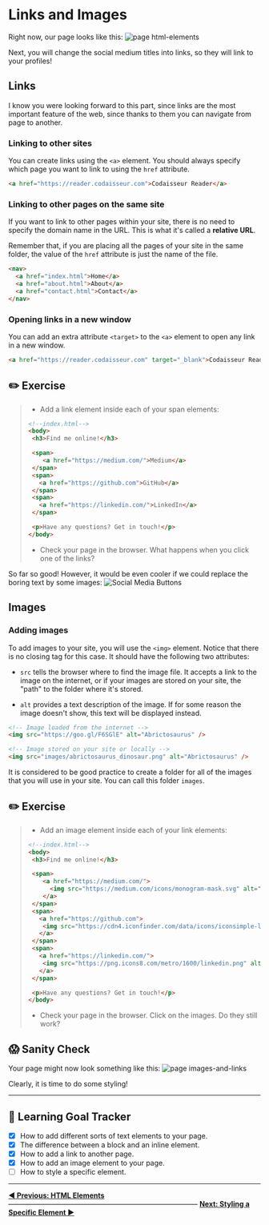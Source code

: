 # Links and Images



Right now, our page looks like this: ![page html-elements](https://cd.sseu.re/Jane_Doe_2018-09-06_10-46-59.png)

Next, you will change the social medium titles into links, so they will link to your profiles!

## Links

I know you were looking forward to this part, since links are the most important feature of the web, since thanks to them you can navigate from page to another.

### Linking to other sites

You can create links using the `<a>` element. You should always specify which page you want to link to using the `href` attribute.

```html
<a href="https://reader.codaisseur.com">Codaisseur Reader</a>
```

### Linking to other pages on the same site

If you want to link to other pages within your site, there is no need to specify the domain name in the URL. This is what it's called a **relative URL**.

Remember that, if you are placing all the pages of your site in the same folder, the value of the `href` attribute is just the name of the file.

```html
<nav>
  <a href="index.html">Home</a>
  <a href="about.html">About</a>
  <a href="contact.html">Contact</a>
</nav>
```

### Opening links in a new window

You can add an extra attribute `<target>` to the `<a>` element to open any link in a new window.

```html
<a href="https://reader.codaisseur.com" target="_blank">Codaisseur Reader</a>
```
## ✏️ Exercise
> * Add a link element inside each of your span elements:
> ```html
> <!--index.html-->
><body>
>  <h3>Find me online!</h3>
>
>  <span>
>     <a href="https://medium.com/">Medium</a>
>  </span>
>  <span>
>    <a href="https://github.com">GitHub</a>
>  </span>
>  <span>
>    <a href="https://linkedin.com/">LinkedIn</a>
>  </span>
>
>  <p>Have any questions? Get in touch!</p>
></body>
>```
> * Check your page in the browser. What happens when you click one of the links?

So far so good! However, it would be even cooler if we could replace the boring text by some images:
![Social Media Buttons](https://cd.sseu.re/Jane_Doe_2018-09-06_11-07-30.png)

## Images

### Adding images

To add images to your site, you will use the `<img>` element. Notice that there is no closing tag for this case. It should have the following two attributes:

* `src` tells the browser where to find the image file. It accepts a link to the image on the internet, or if your images are stored on your site, the "path" to the folder where it's stored.

* `alt` provides a text description of the image. If for some reason the image doesn't show, this text will be displayed instead.

```html
<!-- Image loaded from the internet -->
<img src="https://goo.gl/F6SGlE" alt="Abrictosaurus" />

<!-- Image stored on your site or locally -->
<img src="images/abrictosaurus_dinosaur.png" alt="Abrictosaurus" />
```

It is considered to be good practice to create a folder for all of the images that you will use in your site. You can call this folder `images`.

## ✏️ Exercise
> * Add an image element inside each of your link elements:
> ```html
> <!--index.html-->
><body>
>  <h3>Find me online!</h3>
>
>  <span>
>     <a href="https://medium.com/">
>       <img src="https://medium.com/icons/monogram-mask.svg" alt="medium"/>
>     </a>
>  </span>
>  <span>
>    <a href="https://github.com">
>     <img src="https://cdn4.iconfinder.com/data/icons/iconsimple-logotypes/512/github-512.png" alt="github"/>
>    </a>
>  </span>
>  <span>
>    <a href="https://linkedin.com/">
>     <img src="https://png.icons8.com/metro/1600/linkedin.png" alt="linkedin" />
>    </a>
>  </span>
>
>  <p>Have any questions? Get in touch!</p>
></body>
>```
> * Check your page in the browser. Click on the images. Do they still work?

## 😱 Sanity Check
Your page might now look something like this:
![page images-and-links](https://cd.sseu.re/FireShot_Capture_2_-_Jane_Doe__-_file____Users_mimi_Code_Codaisseur_.png_2018-09-06_11-16-42.png)

Clearly, it is time to do some styling!

---
## 🎯 Learning Goal Tracker

* [x] How to add different sorts of text elements to your page.
* [x] The difference between a block and an inline element.
* [x] How to add a link to another page.
* [x] How to add an image element to your page.
* [ ] How to style a specific element.
---

**[◀ Previous: HTML Elements](https://github.com/Codaisseur/static-resume-page/blob/master/all-instructions/05-html-elements.md)** ――――――――――――――――――――――――――― **[Next: Styling a Specific Element ▶](https://github.com/Codaisseur/static-resume-page/blob/master/all-instructions/07-styling-a-specific-element.md)**
